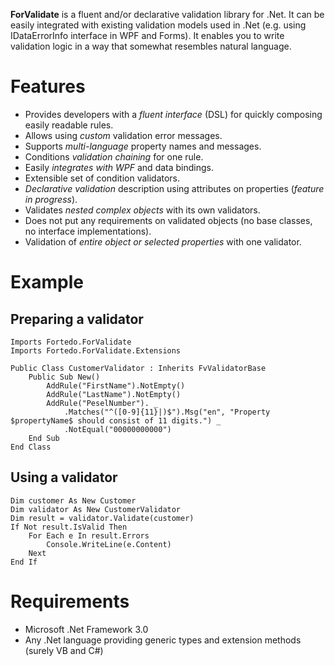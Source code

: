 **ForValidate** is a fluent and/or declarative validation library for .Net. It can be easily integrated with existing validation models used in .Net (e.g. using IDataErrorInfo interface in WPF and Forms). It enables you to write validation
logic in a way that somewhat resembles natural language.

# Features #
 * Provides developers with a *fluent interface* (DSL) for quickly composing easily readable rules.
 * Allows using *custom* validation error messages.
 * Supports *multi-language* property names and messages.
 * Conditions *validation chaining* for one rule.
 * Easily *integrates with WPF* and data bindings.
 * Extensible set of condition validators.
 * *Declarative validation* description using attributes on properties (*feature in progress*).
 * Validates *nested complex objects* with its own validators.
 * Does not put any requirements on validated objects (no base classes, no interface implementations).
 * Validation of *entire object or selected properties* with one validator.

# Example #
## Preparing a validator ##
```vba
Imports Fortedo.ForValidate
Imports Fortedo.ForValidate.Extensions

Public Class CustomerValidator : Inherits FvValidatorBase
    Public Sub New()
        AddRule("FirstName").NotEmpty()
        AddRule("LastName").NotEmpty()
        AddRule("PeselNumber"). _
            .Matches("^([0-9]{11}|)$").Msg("en", "Property $propertyName$ should consist of 11 digits.") _
            .NotEqual("00000000000")
    End Sub
End Class
```
## Using a validator ##
```vba
Dim customer As New Customer
Dim validator As New CustomerValidator
Dim result = validator.Validate(customer)
If Not result.IsValid Then
    For Each e In result.Errors
        Console.WriteLine(e.Content)
    Next
End If
```

# Requirements #

 * Microsoft .Net Framework 3.0
 * Any .Net language providing generic types and extension methods (surely VB and C#)
